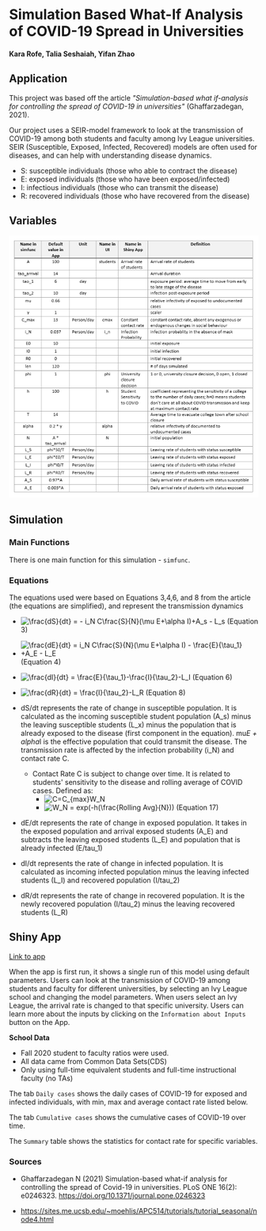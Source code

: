 # Simulation Based What-If Analysis of COVID-19 Spread in Universities

#### Kara Rofe, Talia Seshaiah, Yifan Zhao


## Application 

This project was based off the article *"Simulation-based what if-analysis for controlling the spread of COVID-19 in universities"* (Ghaffarzadegan, 2021). 

Our project uses a SEIR-model framework to look at the transmission of COVID-19 among both students and faculty among Ivy League universities. SEIR (Susceptible, Exposed, Infected, Recovered) models are often used for diseases, and can help with understanding disease dynamics. 

- S: susceptible individuals (those who able to contract the disease)
- E: exposed individuals (those who have been exposed/infected)
- I: infectious individuals (those who can transmit the disease)
- R: recovered individuals (those who have recovered from the disease)


## Variables
<img src="https://github.com/taliajs/php2560final/blob/main/parameter-table.PNG">

## Simulation 


### Main Functions

There is one main function for this simulation - `simfunc`. 


### Equations

The equations used were based on Equations 3,4,6, and 8 from the article (the equations are simplified), and represent the transmission dynamics
- <img src="https://latex.codecogs.com/svg.image?\frac{dS}{dt}&space;=&space;-&space;i_N&space;C\frac{S}{N}(\mu&space;E&plus;\alpha&space;I)&plus;A_s&space;-&space;L_s" title="\frac{dS}{dt} = - i_N C\frac{S}{N}(\mu E+\alpha I)+A_s - L_s" />  (Equation 3)

- <img src="https://latex.codecogs.com/svg.image?\frac{dE}{dt}&space;=&space;i_N&space;C\frac{S}{N}(\mu&space;E&plus;\alpha&space;I)&space;-&space;\frac{E}{\tau_1}&space;&plus;A_E&space;-&space;L_E" title="\frac{dE}{dt} = i_N C\frac{S}{N}(\mu E+\alpha I) - \frac{E}{\tau_1} +A_E - L_E" />  (Equation 4)

- <img src="https://latex.codecogs.com/svg.image?\frac{dI}{dt}&space;=&space;\frac{E}{\tau_1}-\frac{I}{\tau_2}-L_I" title="\frac{dI}{dt} = \frac{E}{\tau_1}-\frac{I}{\tau_2}-L_I" />  (Equation 6)

- <img src="https://latex.codecogs.com/svg.image?\frac{dR}{dt}&space;=&space;\frac{I}{\tau_2}-L_R" title="\frac{dR}{dt} = \frac{I}{\tau_2}-L_R" />  (Equation 8)
- dS/dt represents the rate of change in susceptible population. It is calculated as the incoming susceptible student population (A_s) minus the leaving susceptible students (L_x) minus the population that is already exposed to the disease (first component in the equation). mu*E + alpha*I is the effective population that could transmit the disease. The transmission rate is affected by the infection probability (i_N) and contact rate C.
  -  Contact Rate C is subject to change over time. It is related to students' sensitivity to the disease and rolling average of COVID cases. Defined as:
      - <img src="https://latex.codecogs.com/svg.image?C=C_{max}W_N" title="C=C_{max}W_N" />
      -    <img src="https://latex.codecogs.com/svg.image?W_N&space;=&space;exp(-h(\frac{Rolling&space;Avg}{N}))" title="W_N = exp(-h(\frac{Rolling Avg}{N}))" /> (Equation 17)   
- dE/dt represents the rate of change in exposed population. It takes in the exposed population and arrival exposed students (A_E) and subtracts the leaving exposed students (L_E) and population that is already infected (E/tau_1)
- dI/dt represents the rate of change in infected population. It is calculated as incoming infected population minus the leaving infected students (L_I) and recovered population (I/tau_2)
- dR/dt represents the rate of change in recovered population. It is the newly recovered population (I/tau_2) minus the leaving recovered students (L_R)

  


## Shiny App 

[Link to app](https://taliajs.shinyapps.io/seir_covid_model/)

When the app is first run, it shows a single run of this model using default parameters. Users can look at the transmission of COVID-19 among students and faculty for different universities, by selecting an Ivy League school and changing the model parameters. When users select an Ivy League, the arrival rate is changed to that specific university. Users can learn more about the inputs by clicking on the `Information about Inputs` button on the App.

**School Data**
- Fall 2020 student to faculty ratios were used. 
- All data came from Common Data Sets(CDS)
- Only using full-time equivalent students and full-time instructional faculty (no TAs)


The tab `Daily cases` shows the daily cases of COVID-19 for exposed and infected individuals, with min, max and average contact rate listed below. 

The tab `Cumulative cases` shows the cumulative cases of COVID-19 over time. 

The `Summary` table shows the statistics for contact rate for specific variables.



### Sources
- Ghaffarzadegan N (2021) Simulation-based what-if analysis for controlling the spread of Covid-19 in universities. PLoS ONE 16(2): e0246323. https://doi.org/10.1371/journal.pone.0246323

- https://sites.me.ucsb.edu/~moehlis/APC514/tutorials/tutorial_seasonal/node4.html
